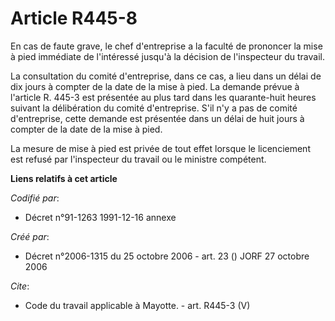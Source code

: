 # Article R445-8

En cas de faute grave, le chef d'entreprise a la faculté de prononcer la mise à pied immédiate de l'intéressé jusqu'à la
décision de l'inspecteur du travail. 

La consultation du comité d'entreprise, dans ce cas, a lieu dans un délai de dix jours à compter de la date de la mise à
pied. La demande prévue à l'article R. 445-3 est présentée au plus tard dans les quarante-huit heures suivant la délibération
du comité d'entreprise. S'il n'y a pas de comité d'entreprise, cette demande est présentée dans un délai de huit jours à
compter de la date de la mise à pied. 

La mesure de mise à pied est privée de tout effet lorsque le licenciement est refusé par l'inspecteur du travail ou le
ministre compétent.

**Liens relatifs à cet article**

_Codifié par_:

  - Décret n°91-1263 1991-12-16 annexe

_Créé par_:

  - Décret n°2006-1315 du 25 octobre 2006 - art. 23 () JORF 27 octobre 2006

_Cite_:

  - Code du travail applicable à Mayotte. - art. R445-3 (V)
